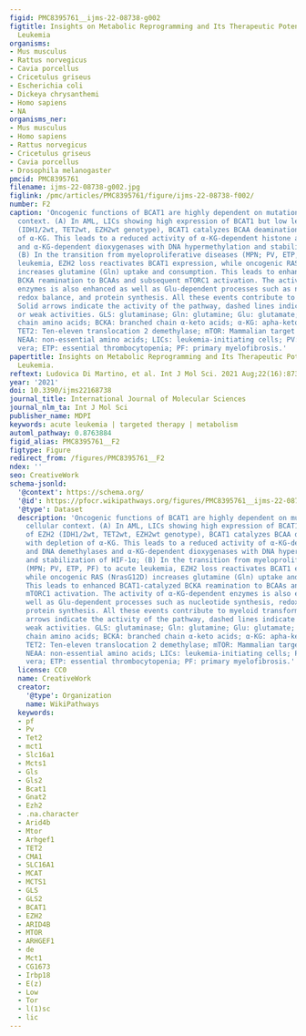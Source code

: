 ```yaml
---
figid: PMC8395761__ijms-22-08738-g002
figtitle: Insights on Metabolic Reprogramming and Its Therapeutic Potential in Acute
  Leukemia
organisms:
- Mus musculus
- Rattus norvegicus
- Cavia porcellus
- Cricetulus griseus
- Escherichia coli
- Dickeya chrysanthemi
- Homo sapiens
- NA
organisms_ner:
- Mus musculus
- Homo sapiens
- Rattus norvegicus
- Cricetulus griseus
- Cavia porcellus
- Drosophila melanogaster
pmcid: PMC8395761
filename: ijms-22-08738-g002.jpg
figlink: /pmc/articles/PMC8395761/figure/ijms-22-08738-f002/
number: F2
caption: 'Oncogenic functions of BCAT1 are highly dependent on mutational and cellular
  context. (A) In AML, LICs showing high expression of BCAT1 but low levels of EZH2
  (IDH1/2wt, TET2wt, EZH2wt genotype), BCAT1 catalyzes BCAA deamination with depletion
  of α-KG. This leads to a reduced activity of α-KG-dependent histone and DNA demethylases
  and α-KG-dependent dioxygenases with DNA hypermethylation and stabilization of HIF-1α;
  (B) In the transition from myeloproliferative diseases (MPN; PV, ETP, PF) to acute
  leukemia, EZH2 loss reactivates BCAT1 expression, while oncogenic RAS (NrasG12D)
  increases glutamine (Gln) uptake and consumption. This leads to enhanced BCAT1-catalyzed
  BCKA reamination to BCAAs and subsequent mTORC1 activation. The activity of α-KG-dependent
  enzymes is also enhanced as well as Glu-dependent processes such as nucleotide synthesis,
  redox balance, and protein synthesis. All these events contribute to myeloid transformation.
  Solid arrows indicate the activity of the pathway, dashed lines indicate inhibited
  or weak activities. GLS: glutaminase; Gln: glutamine; Glu: glutamate; BCAAs: branched
  chain amino acids; BCKA: branched chain α-keto acids; α-KG: apha-ketoglutarate;
  TET2: Ten-eleven translocation 2 demethylase; mTOR: Mammalian target of rapamycin;
  NEAA: non-essential amino acids; LICs: leukemia-initiating cells; PV: polycythemia
  vera; ETP: essential thrombocytopenia; PF: primary myelofibrosis.'
papertitle: Insights on Metabolic Reprogramming and Its Therapeutic Potential in Acute
  Leukemia.
reftext: Ludovica Di Martino, et al. Int J Mol Sci. 2021 Aug;22(16):8738.
year: '2021'
doi: 10.3390/ijms22168738
journal_title: International Journal of Molecular Sciences
journal_nlm_ta: Int J Mol Sci
publisher_name: MDPI
keywords: acute leukemia | targeted therapy | metabolism
automl_pathway: 0.8763884
figid_alias: PMC8395761__F2
figtype: Figure
redirect_from: /figures/PMC8395761__F2
ndex: ''
seo: CreativeWork
schema-jsonld:
  '@context': https://schema.org/
  '@id': https://pfocr.wikipathways.org/figures/PMC8395761__ijms-22-08738-g002.html
  '@type': Dataset
  description: 'Oncogenic functions of BCAT1 are highly dependent on mutational and
    cellular context. (A) In AML, LICs showing high expression of BCAT1 but low levels
    of EZH2 (IDH1/2wt, TET2wt, EZH2wt genotype), BCAT1 catalyzes BCAA deamination
    with depletion of α-KG. This leads to a reduced activity of α-KG-dependent histone
    and DNA demethylases and α-KG-dependent dioxygenases with DNA hypermethylation
    and stabilization of HIF-1α; (B) In the transition from myeloproliferative diseases
    (MPN; PV, ETP, PF) to acute leukemia, EZH2 loss reactivates BCAT1 expression,
    while oncogenic RAS (NrasG12D) increases glutamine (Gln) uptake and consumption.
    This leads to enhanced BCAT1-catalyzed BCKA reamination to BCAAs and subsequent
    mTORC1 activation. The activity of α-KG-dependent enzymes is also enhanced as
    well as Glu-dependent processes such as nucleotide synthesis, redox balance, and
    protein synthesis. All these events contribute to myeloid transformation. Solid
    arrows indicate the activity of the pathway, dashed lines indicate inhibited or
    weak activities. GLS: glutaminase; Gln: glutamine; Glu: glutamate; BCAAs: branched
    chain amino acids; BCKA: branched chain α-keto acids; α-KG: apha-ketoglutarate;
    TET2: Ten-eleven translocation 2 demethylase; mTOR: Mammalian target of rapamycin;
    NEAA: non-essential amino acids; LICs: leukemia-initiating cells; PV: polycythemia
    vera; ETP: essential thrombocytopenia; PF: primary myelofibrosis.'
  license: CC0
  name: CreativeWork
  creator:
    '@type': Organization
    name: WikiPathways
  keywords:
  - pf
  - Pv
  - Tet2
  - mct1
  - Slc16a1
  - Mcts1
  - Gls
  - Gls2
  - Bcat1
  - Gnat2
  - Ezh2
  - .na.character
  - Arid4b
  - Mtor
  - Arhgef1
  - TET2
  - CMA1
  - SLC16A1
  - MCAT
  - MCTS1
  - GLS
  - GLS2
  - BCAT1
  - EZH2
  - ARID4B
  - MTOR
  - ARHGEF1
  - de
  - Mct1
  - CG1673
  - Irbp18
  - E(z)
  - Low
  - Tor
  - l(1)sc
  - lic
---
```

